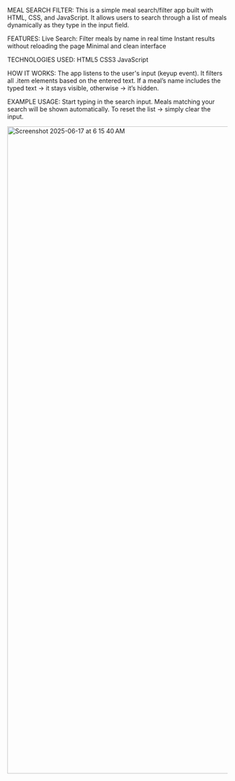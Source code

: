 

 MEAL SEARCH FILTER:
   This is a simple meal search/filter app built with HTML, CSS, and JavaScript. It allows users to search through a list of meals dynamically as they type in the input field.

FEATURES:
  Live Search: Filter meals by name in real time
  Instant results without reloading the page
  Minimal and clean interface

TECHNOLOGIES USED:
  HTML5
  CSS3
  JavaScript

HOW IT WORKS:
  The app listens to the user's input (keyup event).
  It filters all .item elements based on the entered text.
  If a meal’s name includes the typed text → it stays visible, otherwise → it’s hidden.


EXAMPLE USAGE:
  Start typing in the search input.
  Meals matching your search will be shown automatically.
  To reset the list → simply clear the input.

<img width="1477" alt="Screenshot 2025-06-17 at 6 15 40 AM" src="https://github.com/user-attachments/assets/ea23ddcd-bece-4167-aa93-7c11c59d3551" />
